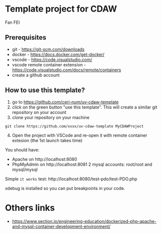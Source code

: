 # Template project for CDAW

Fan FEI

## Prerequisites

- git - https://git-scm.com/downloads
- docker - https://docs.docker.com/get-docker/
- vscode - https://code.visualstudio.com/
- vscode remote container extension - https://code.visualstudio.com/docs/remote/containers
- create a github account

## How to use this template?

1. go to https://github.com/ceri-num/uv-cdaw-template
2. click on the green button "use this template". This will create a similar git repository on your account
3. clone your repository on your machine

```
git clone https://github.com/xxxx/uv-cdaw-template MyCDAWProject
```
4. Open the project with VSCode and re-open it with remote container extesion (the 1st launch takes time)

You should have:
- Apache on http://localhost:8080
- PhpMyAdmin on http://localhost:8081
    2 mysql accounts: root/root and mysql/mysql

Simple ``it works`` test: http://localhost:8080/test-pdo/test-PDO.php

xdebug is installed so you can put breakpoints in your code.

# Others links

- https://www.section.io/engineering-education/dockerized-php-apache-and-mysql-container-development-environment/
